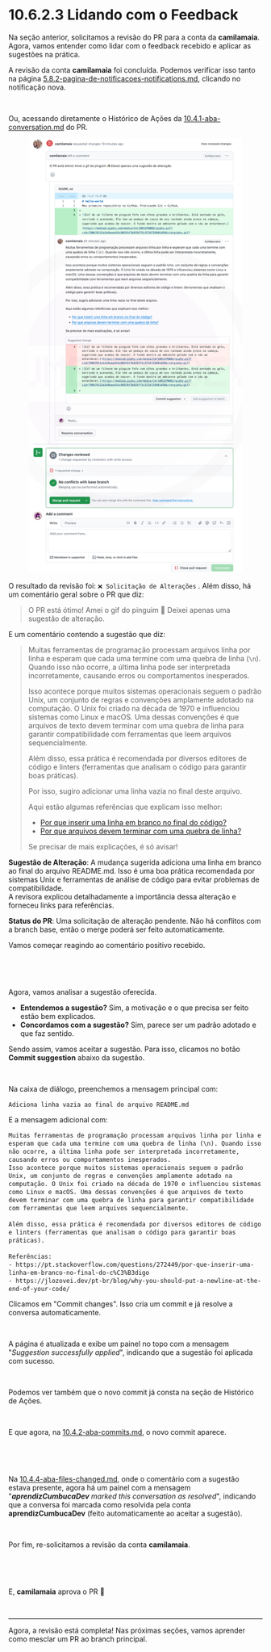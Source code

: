 # 10.6.2.3 Lidando com o Feedback

Na seção anterior, solicitamos a revisão do PR para a conta da **camilamaia**. Agora, vamos entender como lidar com o feedback recebido e aplicar as sugestões na prática.

A revisão da conta **camilamaia** foi concluída. Podemos verificar isso tanto na página [5.8.2-pagina-de-notificacoes-notifications.md](../../../5.-introducao-ao-github/5.8-explorando-a-interface-do-github/5.8.2-pagina-de-notificacoes-notifications.md "mention"), clicando no notificação nova.

<figure><img src="../../../.gitbook/assets/134 feedback de revisão.png" alt=""><figcaption></figcaption></figure>

Ou, acessando diretamente o Histórico de Ações da [10.4.1-aba-conversation.md](../../10.4-pagina-de-um-pull-request-no-github/10.4.1-aba-conversation.md "mention") do PR.

<figure><img src="../../../.gitbook/assets/ebook images (1500 x 2000 px) (1).png" alt=""><figcaption></figcaption></figure>

O resultado da revisão foi: `❌ Solicitação de Alterações` . Além disso, há um comentário geral sobre o PR que diz:

> O PR está ótimo! Amei o gif do pinguim 🐧 Deixei apenas uma sugestão de alteração.

E um comentário contendo a sugestão que diz:

> Muitas ferramentas de programação processam arquivos linha por linha e esperam que cada uma termine com uma quebra de linha (`\n`). Quando isso não ocorre, a última linha pode ser interpretada incorretamente, causando erros ou comportamentos inesperados.
>
> Isso acontece porque muitos sistemas operacionais seguem o padrão Unix, um conjunto de regras e convenções amplamente adotado na computação. O Unix foi criado na década de 1970 e influenciou sistemas como Linux e macOS. Uma dessas convenções é que arquivos de texto devem terminar com uma quebra de linha para garantir compatibilidade com ferramentas que leem arquivos sequencialmente.
>
> Além disso, essa prática é recomendada por diversos editores de código e linters (ferramentas que analisam o código para garantir boas práticas).
>
> Por isso, sugiro adicionar uma linha vazia no final deste arquivo.
>
> Aqui estão algumas referências que explicam isso melhor:
>
> * [Por que inserir uma linha em branco no final do código?](https://pt.stackoverflow.com/questions/272449/por-que-inserir-uma-linha-em-branco-no-final-do-c%C3%B3digo)
> * [Por que arquivos devem terminar com uma quebra de linha?](https://jlozovei.dev/pt-br/blog/why-you-should-put-a-newline-at-the-end-of-your-code/)
>
> Se precisar de mais explicações, é só avisar!



**Sugestão de Alteração**: A mudança sugerida adiciona uma linha em branco ao final do arquivo README.md. Isso é uma boa prática recomendada por sistemas Unix e ferramentas de análise de código para evitar problemas de compatibilidade.\
A revisora explicou detalhadamente a importância dessa alteração e forneceu links para referências.

**Status do PR**: Uma solicitação de alteração pendente. Não há conflitos com a branch base, então o merge poderá ser feito automaticamente.

Vamos começar reagindo ao comentário positivo recebido.

<div><figure><img src="../../../.gitbook/assets/135 feedback de revisão 2.png" alt=""><figcaption></figcaption></figure> <figure><img src="../../../.gitbook/assets/136 feedback de revisão 3.png" alt=""><figcaption></figcaption></figure></div>

Agora, vamos analisar a sugestão oferecida.

* **Entendemos a sugestão?** Sim, a motivação e o que precisa ser feito estão bem explicados.
* **Concordamos com a sugestão?** Sim, parece ser um padrão adotado e que faz sentido.

Sendo assim, vamos aceitar a sugestão. Para isso, clicamos no botão **Commit suggestion** abaixo da sugestão.

<figure><img src="../../../.gitbook/assets/137 feedback de revisão 4.png" alt=""><figcaption></figcaption></figure>

Na caixa de diálogo, preenchemos a mensagem principal com:&#x20;

```
Adiciona linha vazia ao final do arquivo README.md
```

E a mensagem adicional com:

```
Muitas ferramentas de programação processam arquivos linha por linha e esperam que cada uma termine com uma quebra de linha (\n). Quando isso não ocorre, a última linha pode ser interpretada incorretamente, causando erros ou comportamentos inesperados.
Isso acontece porque muitos sistemas operacionais seguem o padrão Unix, um conjunto de regras e convenções amplamente adotado na computação. O Unix foi criado na década de 1970 e influenciou sistemas como Linux e macOS. Uma dessas convenções é que arquivos de texto devem terminar com uma quebra de linha para garantir compatibilidade com ferramentas que leem arquivos sequencialmente.

Além disso, essa prática é recomendada por diversos editores de código e linters (ferramentas que analisam o código para garantir boas práticas).

Referências:
- https://pt.stackoverflow.com/questions/272449/por-que-inserir-uma-linha-em-branco-no-final-do-c%C3%B3digo
- https://jlozovei.dev/pt-br/blog/why-you-should-put-a-newline-at-the-end-of-your-code/
```

Clicamos em "Commit changes". Isso cria um commit e já resolve a conversa automaticamente.

<figure><img src="../../../.gitbook/assets/138 feedback de revisão 5.png" alt=""><figcaption></figcaption></figure>

A página é atualizada e exibe um painel no topo com a mensagem "_Suggestion successfully applied_", indicando que a sugestão foi aplicada com sucesso.

<figure><img src="../../../.gitbook/assets/139 feedback de revisão 6.png" alt=""><figcaption></figcaption></figure>

Podemos ver também que o novo commit já consta na seção de Histórico de Ações.

<figure><img src="../../../.gitbook/assets/140 feedback de revisão 7.png" alt=""><figcaption></figcaption></figure>

E que agora, na [10.4.2-aba-commits.md](../../10.4-pagina-de-um-pull-request-no-github/10.4.2-aba-commits.md "mention"), o novo commit aparece.

<div><figure><img src="../../../.gitbook/assets/141 feedback de revisão 8.png" alt=""><figcaption></figcaption></figure> <figure><img src="../../../.gitbook/assets/142 feedback de revisão 9.png" alt=""><figcaption></figcaption></figure></div>

Na [10.4.4-aba-files-changed.md](../../10.4-pagina-de-um-pull-request-no-github/10.4.4-aba-files-changed.md "mention"), onde o comentário com a sugestão estava presente, agora há um painel com a mensagem "_**aprendizCumbucaDev** marked this conversation as resolved_", indicando que a conversa foi marcada como resolvida pela conta **aprendizCumbucaDev** (feito automaticamente ao aceitar a sugestão).

<figure><img src="../../../.gitbook/assets/143 feedback de revisão 10.png" alt=""><figcaption></figcaption></figure>

Por fim, re-solicitamos a revisão da conta **camilamaia**.

<figure><img src="../../../.gitbook/assets/144 feedback de revisão 11.png" alt=""><figcaption></figcaption></figure>

<figure><img src="../../../.gitbook/assets/145 feedback de revisão 12.png" alt=""><figcaption></figcaption></figure>

E, **camilamaia** aprova o PR 🎉

<figure><img src="../../../.gitbook/assets/Fluxo de Revisão de PR -aprovado.png" alt=""><figcaption></figcaption></figure>

***

Agora, a revisão está completa! Nas próximas seções, vamos aprender como mesclar um PR ao branch principal.
